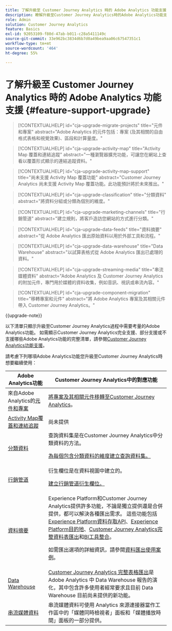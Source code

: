 ```yaml
---
title: 了解升級至 Customer Journey Analytics 時的 Adobe Analytics 功能支援
description: 瞭解升級至Customer Journey Analytics時的Adobe Analytics功能支援
role: Admin
solution: Customer Journey Analytics
feature: Basics
exl-id: 92053109-f80d-47ab-b011-c28a5411149c
source-git-commit: 33e962bc3834d6b7d0a49bea9aa06c67547351c1
workflow-type: tm+mt
source-wordcount: '464'
ht-degree: 55%

---
```


# 了解升級至 Customer Journey Analytics 時的 Adobe Analytics 功能支援 {#feature-support-upgrade}

<!-- markdownlint-disable MD034 -->

>[!CONTEXTUALHELP]
>id="cja-upgrade-migrate-projects"
>title="元件和專案"
>abstract="Adobe Analytics 的元件包括：專案 (及其相關的自由格式表格和視覺效果)、區段和計算量度。"

<!-- markdownlint-enable MD034 -->

<!-- markdownlint-disable MD034 -->

>[!CONTEXTUALHELP]
>id="cja-upgrade-activity-map"
>title="Activity Map 覆蓋和連結追蹤"
>abstract="一種瀏覽器擴充功能，可讓您在網站上查看以覆蓋形式顯示的連結追蹤資料。"

<!-- markdownlint-enable MD034 -->

<!-- markdownlint-disable MD034 -->

>[!CONTEXTUALHELP]
>id="cja-upgrade-activity-map-support"
>title="尚未支援 Activity Map 覆蓋功能"
>abstract="Customer Journey Analytics 尚未支援 Activity Map 覆蓋功能。此功能預計將於未來推出。"

<!-- markdownlint-enable MD034 -->

<!-- markdownlint-disable MD034 -->

>[!CONTEXTUALHELP]
>id="cja-upgrade-classification"
>title="分類資料"
>abstract="將資料分組或分類為個別的維度。"

<!-- markdownlint-enable MD034 -->

<!-- markdownlint-disable MD034 -->

>[!CONTEXTUALHELP]
>id="cja-upgrade-marketing-channels"
>title="行銷管道"
>abstract="建立規則，將客戶造訪您網站的方式進行分類。"

<!-- markdownlint-enable MD034 -->

<!-- markdownlint-disable MD034 -->

>[!CONTEXTUALHELP]
>id="cja-upgrade-data-feeds"
>title="資料摘要"
>abstract="從 Adobe Analytics 匯出原始資料以用於外部工具和流程。"

<!-- markdownlint-enable MD034 -->

<!-- markdownlint-disable MD034 -->

>[!CONTEXTUALHELP]
>id="cja-upgrade-data-warehouse"
>title="Data Warehouse"
>abstract="以試算表格式從 Adobe Analytics 匯出已處理的資料。"

<!-- markdownlint-enable MD034 -->

<!-- markdownlint-disable MD034 -->

>[!CONTEXTUALHELP]
>id="cja-upgrade-streaming-media"
>title="串流媒體資料"
>abstract="Adobe Analytics 及 Customer Journey Analytics 的附加元件，專門用於媒體的資料收集，例如音訊、視訊或串流內容。"

<!-- markdownlint-enable MD034 -->

<!-- markdownlint-disable MD034 -->

>[!CONTEXTUALHELP]
>id="cja-upgrade-component-migration"
>title="移轉專案和元件"
>abstract="將 Adobe Analytics 專案及其相關元件帶入 Customer Journey Analytics。"

<!-- markdownlint-enable MD034 -->

{{upgrade-note}}

以下清單只顯示升級至Customer Journey Analytics過程中需要考量的Adobe Analytics功能。 如需顯示Customer Journey Analytics完全支援、部分支援或不支援哪些Adobe Analytics功能的完整清單，請參閱[Customer Journey Analytics功能支援](/help/getting-started/aa-vs-cja/cja-aa.md)。

請考慮下列哪項Adobe Analytics功能您升級至Customer Journey Analytics時想要繼續使用：

| Adobe Analytics功能 | Customer Journey Analytics中的對應功能 |
|---------|----------|
| 來自Adobe Analytics的[元件和專案](https://experienceleague.adobe.com/en/docs/analytics/analyze/analysis-workspace/build-workspace-project/freeform-overview) | [將專案及其相關元件移轉至Customer Journey Analytics](https://experienceleague.adobe.com/en/docs/analytics/admin/admin-tools/component-migration/prepare-component-migration)。 |
| [Activity Map覆蓋和連結追蹤](https://experienceleague.adobe.com/en/docs/analytics/analyze/activity-map/overview) | 尚未提供 |
| [分類資料](https://experienceleague.adobe.com/en/docs/analytics/components/classifications/c-classifications) | 查詢資料集是在Customer Journey Analytics中分類資料的方法。<p>[為每個包含分類資料的維度建立查詢資料集。](/help/getting-started/cja-upgrade/cja-upgrade-dataset-lookup.md)</p> |
| [行銷管道](https://experienceleague.adobe.com/en/docs/analytics/components/marketing-channels/c-getting-started-mchannel) | 衍生欄位是在資料視圖中建立的。 <p>[建立行銷管道衍生欄位。](/help/getting-started/cja-upgrade/cja-upgrade-marketing-channel.md)</p> |
| [資料摘要](https://experienceleague.adobe.com/en/docs/analytics/export/analytics-data-feed/data-feed-overview) | Experience Platform和Customer Journey Analytics提供許多功能，不論是獨立提供還是合併提供，都可以解決各種匯出需求。 這些功能包括[Experience Platform資料存取API](https://experienceleague.adobe.com/docs/experience-platform/data-access/api.html)、[Experience Platform目的地](https://experienceleague.adobe.com/docs/experience-platform/destinations/ui/activate/export-datasets.html)、[Customer Journey Analytics完整資料表匯出](/help/analysis-workspace/export/export-cloud.md)和[BI工具整合](/help/data-views/bi-extension.md)。<p>如需匯出選項的詳細資訊，請參閱[資料匯出使用案例](/help/use-cases/data-export/overview.md)。</p> |
| [Data Warehouse](https://experienceleague.adobe.com/en/docs/analytics/export/data-warehouse/data-warehouse) | [Customer Journey Analytics 完整表格匯出](/help/analysis-workspace/export/export-cloud.md)是 Adobe Analytics 中 Data Warehouse 報告的演化，其中包含許多使用者經常要求且目前 Data Warehouse 目前尚未提供的新功能。 |
| [串流媒體資料](https://experienceleague.adobe.com/zh-hant/docs/media-analytics/using/media-overview) | 串流媒體資料可使用 Analytics 來源連接器當作工作區中的「媒體同時檢視者」面板和「媒體播放時間」面板的一部分提供。 |
